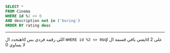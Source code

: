 ```sql
SELECT *
FROM Cinema
WHERE id %2 <> 0
AND description not in ('boring')
ORDER BY rating desc
```
---
هنحدد الid اللي رقمه فردي بس 
```WHERE id %2 <> 0```sql
يعني باقي قسمة الid على 2 لا يساوي 0
